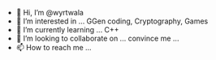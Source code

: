 - 👋 Hi, I’m @wyrtwala
- 👀 I’m interested in ...
    GGen coding,
    Cryptography,
    Games
- 🌱 I’m currently learning ...
    C++
- 💞️ I’m looking to collaborate on ... 
     convince me ...
- 📫 How to reach me ...
<!---
wyrtwala/wyrtwala is a ✨ special ✨ repository because its `README.md` (this file) appears on your GitHub profile.
You can click the Preview link to take a look at your changes.
--->
